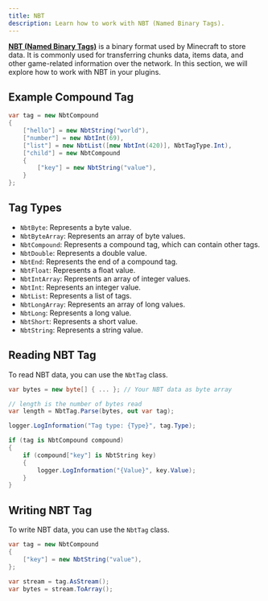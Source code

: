 ```yaml
---
title: NBT
description: Learn how to work with NBT (Named Binary Tags).
---
```


[**NBT (Named Binary Tags)**](https://minecraft.fandom.com/wiki/NBT_format) is a binary format used by Minecraft to store data. It is commonly used for transferring chunks data, items data, and other game-related information over the network. In this section, we will explore how to work with NBT in your plugins.

## Example Compound Tag
```csharp
var tag = new NbtCompound
{
    ["hello"] = new NbtString("world"),
    ["number"] = new NbtInt(69),
    ["list"] = new NbtList([new NbtInt(420)], NbtTagType.Int),
    ["child"] = new NbtCompound
    {
        ["key"] = new NbtString("value"),
    }
};
```

## Tag Types
- `NbtByte`: Represents a byte value.
- `NbtByteArray`: Represents an array of byte values.
- `NbtCompound`: Represents a compound tag, which can contain other tags.
- `NbtDouble`: Represents a double value.
- `NbtEnd`: Represents the end of a compound tag.
- `NbtFloat`: Represents a float value.
- `NbtIntArray`: Represents an array of integer values.
- `NbtInt`: Represents an integer value.
- `NbtList`: Represents a list of tags.
- `NbtLongArray`: Represents an array of long values.
- `NbtLong`: Represents a long value.
- `NbtShort`: Represents a short value.
- `NbtString`: Represents a string value.

## Reading NBT Tag
To read NBT data, you can use the `NbtTag` class.
```csharp
var bytes = new byte[] { ... }; // Your NBT data as byte array

// length is the number of bytes read
var length = NbtTag.Parse(bytes, out var tag);

logger.LogInformation("Tag type: {Type}", tag.Type);

if (tag is NbtCompound compound)
{
    if (compound["key"] is NbtString key)
    {
        logger.LogInformation("{Value}", key.Value);
    }
}
```

## Writing NBT Tag
To write NBT data, you can use the `NbtTag` class.
```csharp
var tag = new NbtCompound
{
    ["key"] = new NbtString("value"),
};

var stream = tag.AsStream();
var bytes = stream.ToArray();
```
